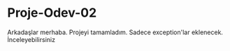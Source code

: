 # Proje-Odev-02
Arkadaşlar merhaba. Projeyi tamamladım. Sadece exception'lar eklenecek. İnceleyebilirsiniz

